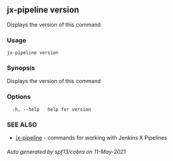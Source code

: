 ## jx-pipeline version

Displays the version of this command

### Usage

```
jx-pipeline version
```

### Synopsis

Displays the version of this command

### Options

```
  -h, --help   help for version
```

### SEE ALSO

* [jx-pipeline](jx-pipeline.md)	 - commands for working with Jenkins X Pipelines

###### Auto generated by spf13/cobra on 11-May-2021
